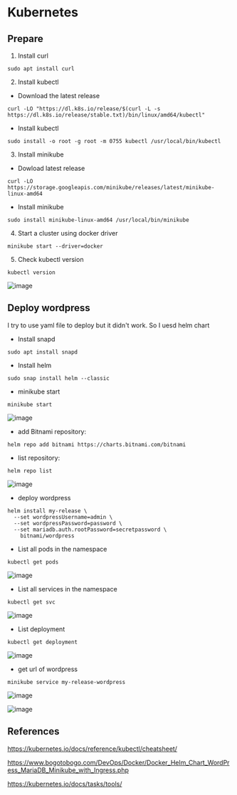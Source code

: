 # Kubernetes

## Prepare

1. Install curl

```
sudo apt install curl
```

2. Install kubectl

* Download the latest release

```
curl -LO "https://dl.k8s.io/release/$(curl -L -s https://dl.k8s.io/release/stable.txt)/bin/linux/amd64/kubectl"
```

* Install kubectl

```
sudo install -o root -g root -m 0755 kubectl /usr/local/bin/kubectl
```

3. Install minikube

* Dowload latest release

```
curl -LO https://storage.googleapis.com/minikube/releases/latest/minikube-linux-amd64
```

* Install minikube

```
sudo install minikube-linux-amd64 /usr/local/bin/minikube
```

4. Start a cluster using docker driver

```
minikube start --driver=docker
```

5. Check kubectl version

```
kubectl version
```

![image](https://user-images.githubusercontent.com/83031380/120016397-c14c2480-c00e-11eb-9a19-b46af5a5c41d.png)

## Deploy wordpress

 I try to use yaml file to deploy but it didn't work. So I uesd helm chart

 * Install snapd

 ```
 sudo apt install snapd
 ```

 * Install helm

 ``` 
 sudo snap install helm --classic
 ``` 

 * minikube start

 ```
 minikube start
 ```

 ![image](https://user-images.githubusercontent.com/83031380/120019358-8f3cc180-c012-11eb-81c2-e136109008fb.png)

* add Bitnami repository:

```
helm repo add bitnami https://charts.bitnami.com/bitnami
```

* list repository:

```
helm repo list
```

![image](https://user-images.githubusercontent.com/83031380/120020377-ceb7dd80-c013-11eb-968b-f3876a732674.png)

* deploy wordpress

```
helm install my-release \
  --set wordpressUsername=admin \
  --set wordpressPassword=password \
  --set mariadb.auth.rootPassword=secretpassword \
    bitnami/wordpress
```

* List all pods in the namespace

```
kubectl get pods 
```

![image](https://user-images.githubusercontent.com/83031380/120020922-9664cf00-c014-11eb-8447-c25204cce37e.png)

* List all services in the namespace

```
kubectl get svc
```
![image](https://user-images.githubusercontent.com/83031380/120022218-4dae1580-c016-11eb-8137-f83defe5fea7.png)

* List deployment

```
kubectl get deployment
```
![image](https://user-images.githubusercontent.com/83031380/120022390-8c43d000-c016-11eb-83d7-4c1cd9d8514e.png)

* get url of wordpress 

```
minikube service my-release-wordpress
```

![image](https://user-images.githubusercontent.com/83031380/120024643-b5b22b00-c019-11eb-80bc-cfa560f9852c.png)

![image](https://user-images.githubusercontent.com/83031380/120024828-f611a900-c019-11eb-8e72-f1067edf9274.png)

## References

<https://kubernetes.io/docs/reference/kubectl/cheatsheet/>

<https://www.bogotobogo.com/DevOps/Docker/Docker_Helm_Chart_WordPress_MariaDB_Minikube_with_Ingress.php>

<https://kubernetes.io/docs/tasks/tools/>
